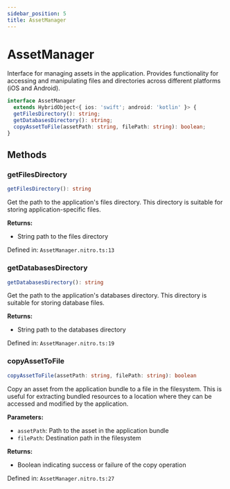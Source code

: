 ```yaml
---
sidebar_position: 5
title: AssetManager
---
```


# AssetManager

Interface for managing assets in the application. Provides functionality for accessing and manipulating files and directories across different platforms (iOS and Android).

```typescript
interface AssetManager
  extends HybridObject<{ ios: 'swift'; android: 'kotlin' }> {
  getFilesDirectory(): string;
  getDatabasesDirectory(): string;
  copyAssetToFile(assetPath: string, filePath: string): boolean;
}
```

## Methods

### getFilesDirectory

```typescript
getFilesDirectory(): string
```

Get the path to the application's files directory. This directory is suitable for storing application-specific files.

**Returns:**

- String path to the files directory

Defined in: `AssetManager.nitro.ts:13`

### getDatabasesDirectory

```typescript
getDatabasesDirectory(): string
```

Get the path to the application's databases directory. This directory is suitable for storing database files.

**Returns:**

- String path to the databases directory

Defined in: `AssetManager.nitro.ts:19`

### copyAssetToFile

```typescript
copyAssetToFile(assetPath: string, filePath: string): boolean
```

Copy an asset from the application bundle to a file in the filesystem. This is useful for extracting bundled resources to a location where they can be accessed and modified by the application.

**Parameters:**

- `assetPath`: Path to the asset in the application bundle
- `filePath`: Destination path in the filesystem

**Returns:**

- Boolean indicating success or failure of the copy operation

Defined in: `AssetManager.nitro.ts:27`
